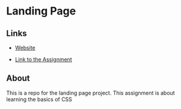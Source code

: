 # Landing Page

## Links
- [Website](https://ryanndao.github.io/landing-page/)

- [Link to the Assignment](https://www.theodinproject.com/lessons/foundations-landing-page)

## About
This is a repo for the landing page project. This assignment is about learning the basics of CSS
